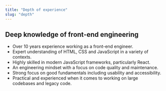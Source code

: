 ```yaml
---
title: "Depth of experience"
slug: "depth"
---
```


## Deep knowledge of front-end engineering

- Over 10 years experience working as a front-end engineer.
- Expert understanding of HTML, CSS and JavaScript in a variety of contexts.
- Highly skilled in modern JavaScript frameworks, particularly React.
- An engineering mindset with a focus on code quality and maintenance.
- Strong focus on good fundamentals including usability and accessibility.
- Practical and experienced when it comes to working on large codebases and legacy code.
